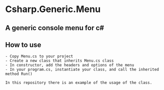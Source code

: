 # Csharp.Generic.Menu
## A generic console menu for c#

## How to use
    - Copy Menu.cs to your project
    - Create a new class that inherits Menu.cs class
    - In constructor, add the headers and options of the menu
    - In your program.cs, instantiate your class, and call the inherited method Run()

    In this repository there is an example of the usage of the class.

